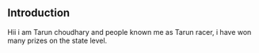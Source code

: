 ## Introduction
Hii i am Tarun choudhary  and people known me as Tarun racer,
i have won many prizes on the state level.
